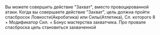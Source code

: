 Вы можете совершить действие "Захват", вместо провоцированной атаки. Когда вы совершаете действие "Захват", цель должна пройти спасбросок Ловкости(Акробатика) или Силы(Атлетика), Сл. которого 8 + Модификатор Сил. + Бонус мастерства захватчика. Про провале спасброска цель становиться захваченной